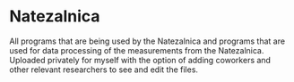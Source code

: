 # Natezalnica

All programs that are being used by the Natezalnica and programs that are used for data processing of the measurements from the Natezalnica.
Uploaded privately for myself with the option of adding coworkers and other relevant researchers to see and edit the files.
